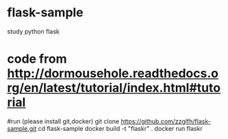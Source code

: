 # flask-sample
study python flask 

# code from http://dormousehole.readthedocs.org/en/latest/tutorial/index.html#tutorial

#run (please install git,docker)
git clone https://github.com/zzglfh/flask-sample.git
cd flask-sample
docker build -t "flaskr" .
docker run flaskr
